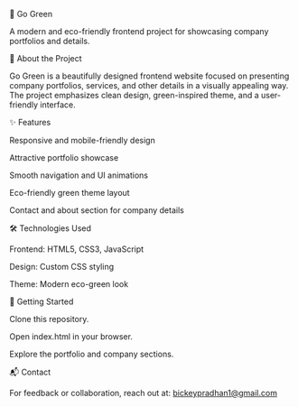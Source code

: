 🌱 Go Green

A modern and eco-friendly frontend project for showcasing company portfolios and details.

📖 About the Project

Go Green is a beautifully designed frontend website focused on presenting company portfolios, services, and other details in a visually appealing way.
The project emphasizes clean design, green-inspired theme, and a user-friendly interface.

✨ Features

Responsive and mobile-friendly design

Attractive portfolio showcase

Smooth navigation and UI animations

Eco-friendly green theme layout

Contact and about section for company details

🛠️ Technologies Used

Frontend: HTML5, CSS3, JavaScript

Design: Custom CSS styling

Theme: Modern eco-green look

🚀 Getting Started

Clone this repository.

Open index.html in your browser.

Explore the portfolio and company sections.

📬 Contact

For feedback or collaboration, reach out at: bickeypradhan1@gmail.com
